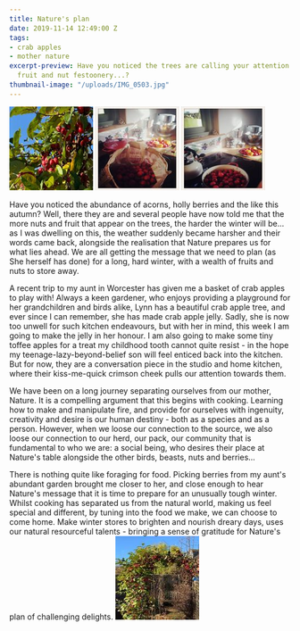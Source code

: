 ```yaml
---
title: Nature's plan
date: 2019-11-14 12:49:00 Z
tags:
- crab apples
- mother nature
excerpt-preview: Have you noticed the trees are calling your attention with their
  fruit and nut festoonery...?
thumbnail-image: "/uploads/IMG_0503.jpg"
---
```


![IMG_0503.jpeg](/uploads/IMG_0503.jpeg)
![IMG_2983.jpeg](/uploads/IMG_2983.jpeg)
![IMG_2993.jpeg](/uploads/IMG_2993.jpeg)

Have you noticed the abundance of acorns, holly berries and the like this autumn?  Well, there they are and several people have now told me that the more nuts and fruit that appear on the trees, the harder the winter will be... as I was dwelling on this, the weather suddenly became harsher and their words came back, alongside the realisation that Nature prepares us for what lies ahead.  We are all getting the message that we need to plan (as She herself has done) for a long, hard winter, with a wealth of fruits and nuts to store away.

A recent trip to my aunt in Worcester has given me a basket of crab apples to play with! Always a keen gardener, who enjoys providing a playground for her grandchildren and birds alike, Lynn has a beautiful crab apple tree, and ever since I can remember, she has made crab apple jelly.  Sadly, she is now too unwell for such kitchen endeavours, but with her in mind, this week I am going to make the jelly in her honour. I am also going to make some tiny toffee apples for a treat my childhood tooth cannot quite resist - in the hope my teenage-lazy-beyond-belief son will feel enticed back into the kitchen.  But for now, they are a conversation piece in the studio and home kitchen, where their kiss-me-quick crimson cheek pulls our attention towards them.

We have been on a long journey separating ourselves from our mother, Nature.  It is a compelling argument that this begins with cooking. Learning how to make and manipulate fire, and provide for ourselves with ingenuity, creativity and desire is our human destiny - both as a species and as a person.  However, when we loose our connection to the source, we also loose our connection to our herd, our pack, our community that is fundamental to who we are: a social being, who desires their place at Nature's table alongside the other birds, beasts, nuts and berries...

There is nothing quite like foraging for food.   Picking berries from my aunt's abundant garden brought me closer to her, and close enough to hear Nature's message that it is time to prepare for an unusually tough winter. Whilst cooking has separated us from the natural world, making us feel special and different, by tuning into the food we make, we can choose to come home.  Make winter stores to brighten and nourish dreary days, uses our natural resourceful talents - bringing a sense of gratitude for Nature's plan of challenging delights.
![IMG_0502.jpeg](/uploads/IMG_0502.jpeg)


 
